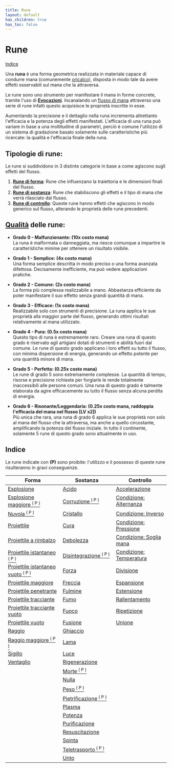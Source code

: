 ```yaml
---
title: Rune
layout: default
has_children: true
has_toc: false
---
```


# Rune

[Indice](#indice)

Una **runa** è una forma geometrica realizzata in materiale capace di condurre mana (comunemente <ins>oricalco</ins>), disposta in modo tale da avere effetti osservabili sul mana che la attraversa.

Le rune sono uno strumento per manifestare il mana in forme concrete, tramite l'uso di [**Evocazioni**](./evocation.md).
Incanalando un [flusso di mana](./mana-flux) attraverso una serie di rune infatti questo acquisisce le proprietà inscritte in esse.

Aumentando la precisione e il dettaglio nella runa incrementa altrettanto l'efficacia e la potenza degli effetti manifestati.
L'efficacia di una runa può variare in base a una moltitudine di parametri, perciò è comune l'utilizzo di un sistema di gradazione basato solamente sulle caratteristiche più ricercate: la qualità e l'efficacia finale della runa.

## Tipologie di rune:
Le rune si suddividono in 3 distinte categorie in base a come agiscono sugli effetti del flusso.
1. [**Rune di forma**](./shape/): Rune che influenzano la traiettoria e le dimensioni finali del flusso.
2. [**Rune di sostanza**](./substance/): Rune che stabiliscono gli effetti e il tipo di mana che verrà rilasciato dal flusso.
3. [**Rune di controllo**](./control/): Queste rune hanno effetti che agiscono in modo generico sul flusso, alterando le proprietà delle rune precedenti.

## [Qualità](/runes/quality) delle rune:

- **Grado 0 - Malfunzionante: (10x costo mana)**<br>
La runa è malformata o danneggiata, ma riesce comunque a impartire le caratteristiche minime per ottenere un risultato visibile.

- **Grado 1 - Semplice: (4x costo mana)**<br>
Una forma semplice descritta in modo preciso o una forma avanzata difettosa. Decisamente inefficiente, ma può vedere applicazioni pratiche.

- **Grado 2 - Comune: (2x costo mana)**<br>
La forma più complessa realizzabile a mano. Abbastanza efficiente da poter manifestare il suo effetto senza grandi quantità di mana. 

- **Grado 3 - Efficace: (1x costo mana)**<br>
Realizzabile solo con strumenti di precisione. La runa applica le sue proprietà alla maggior parte del flusso, generando ottimi risultati relativamente al mana utilizzato.

- **Grado 4 - Pura: (0.5x costo mana)**<br>
Questo tipo di runa è estremamente raro. Creare una runa di questo grado è riservato agli artigiani dotati di strumenti e abilità fuori dal comune. Le rune di questo grado applicano i loro effetti su tutto il flusso, con minima dispersione di energia, generando un effetto potente per una quantità minore di mana.

- **Grado 5 - Perfetta: (0.25x costo mana)**<br>
Le rune di grado 5 sono estremamente complesse. La quantità di tempo, risorse e precisione richieste per forgiarle le rende totalmente inaccessibili alle persone comuni. Una runa di questo grado è talmente elaborata da agire efficacemente su tutto il flusso senza alcuna perdita di energia.

- **Grado 6 - Risonante/Leggendaria: (0.25x costo mana, raddoppia l'efficacia del mana nel flusso [LV x2])**<br>
Più unica che rara, una runa di grado 6 applica le sue proprietà non solo al mana del flusso che la attraversa, ma anche a quello circostante, amplificando la potenza del flusso iniziale. In tutto il continente, solamente 5 rune di questo grado sono attualmente in uso.

<style>
table th:first-of-type {
    width: 34%;
}
table th:nth-of-type(2) {
    width: 33%;
}
table th:nth-of-type(3) {
    width: 33%;
}
</style>

## **Indice**

Le rune indicate con **(P)** sono proibite: l'utilizzo e il possesso di queste rune risulteranno in gravi conseguenze.

| Forma | Sostanza | Controllo |
|-------|----------|-----------|
| [Esplosione](./shape/small-explosion/)                            | [Acido](./substance/melt/)                                        | [Accelerazione](./control/)            |
| [Esplosione maggiore<sup> ( P )</sup>](./shape/large-explosion/)  | [Corruzione<sup> ( P )</sup>](./substance/corrupt/)               | [Condizione: Alternanza](./control/)   |
| [Nuvola<sup> ( P )</sup>](./shape/cloud/)                         | [Cristallo](./substance/crystalize/)                              | [Condizione: Inverso](./control/)      |
| [Proiettile](./shape/projectile/)                                 | [Cura](./substance/heal/)                                         | [Condizione: Pressione](./control/)    |
| [Proiettile a rimbalzo](./shape/bouncing-projectile/)             | [Debolezza](./substance/weaken/)                                  | [Condizione: Soglia mana](./control/)  |
| [Proiettile istantaneo<sup> ( P )</sup>](./shape/instant-projectile/)| [Disintegrazione<sup> ( P )</sup>](./substance/disintegrate/)  | [Condizione: Temperatura](./control/)  |
| [Proiettile istantaneo vuoto<sup> ( P )</sup>](./shape/hollow-instant-projectile/)| [Forza](./substance/)                             | [Divisione](./control/)                |
| [Proiettile maggiore](./shape/large-projectile/)                  | [Freccia](./substance/pierce/)                                    | [Espansione](./control/)               |
| [Proiettile penetrante](./shape/piercing-projectile/)             | [Fulmine](./substance/shock/)                                     | [Estensione](./control/)               |
| [Proiettile tracciante](./shape/homing-projectile/)               | [Fumo](./substance/smoke/)                                        | [Rallentamento](./control/)            |
| [Proiettile tracciante vuoto](./shape/hollow-homing-projectile/)  | [Fuoco](./substance/burn/)                                        | [Ripetizione](./control/)              |
| [Proiettile vuoto](./shape/hollow-projectile/)                    | [Fusione](./substance/melt/)                                      | [Unione](./control/)                   |
| [Raggio](./shape/ray/)                                            | [Ghiaccio](./substance/freeze/)                                   |                                        |
| [Raggio maggiore<sup> ( P )</sup>](./shape/wide-ray/)             | [Lama](./substance/sever/)                                        |                                        |
| [Sigillo](./shape/seal/)                                          | [Luce](./substance/shine/)                                        |                                        |
| [Ventaglio](./shape/spread/)                                      | [Rigenerazione](./substance/regenerate/)                          |                                        |
|                                                                   | [Morte<sup> ( P )</sup>](./substance/kill/)                       |                                        |
|                                                                   | [Nulla](./substance/null/)                                        |                                        |
|                                                                   | [Peso<sup> ( P )</sup>](./substance/mass/)                        |                                        |
|                                                                   | [Pietrificazione<sup> ( P )</sup>](./substance/petrify/)          |                                        |
|                                                                   | [Plasma](./substance/plasma/)                                     |                                        |
|                                                                   | [Potenza](./substance/empower/)                                   |                                        |
|                                                                   | [Purificazione](./substance/purify/)                              |                                        |
|                                                                   | [Resuscitazione](./substance/revive/)                             |                                        |
|                                                                   | [Spinta](./substance/push/)                                       |                                        |
|                                                                   | [Teletrasporto<sup> ( P )</sup>](./substance/teleport/)           |                                        |
|                                                                   | [Unto](./substance/oil/)                                          |                                        |